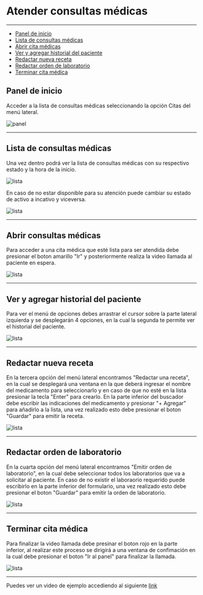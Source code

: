 # Atender consultas médicas

---

- [Panel de inicio](#panel)
- [Lista de consultas médicas](#lista)
- [Abrir cita médicas](#abrir)
- [Ver y agregar historial del paciente](#historial)
- [Redactar nueva receta](#receta)
- [Redactar orden de laboratorio](#laboratorio)
- [Terminar cita médica](#colgar)

<a name="panel"></a>

## Panel de inicio

Acceder a la lista de consultas médicas seleccionando la opción Citas del menú lateral.

![panel](https://livemedic.net/images/docs/meet/1.png "Panel de inicio")

---

<a name="lista"></a>

## Lista de consultas médicas

Una vez dentro podrá ver la lista de consultas médicas con su respectivo estado y la hora de la inicio.

![lista](https://livemedic.net/images/docs/meet/2.png "Lista de consultas médicas")

En caso de no estar disponible para su atención puede cambiar su estado de activo a incativo y viceversa.

![lista](https://livemedic.net/images/docs/meet/3.gif "Activar o desactivar tu disponibilidad")

---

<a name="abrir"></a>

## Abrir consultas médicas

Para acceder a una cita médica que esté lista para ser atendida debe presionar el boton amarillo "Ir" y posteriormente realiza la video llamada al paciente en espera.

![lista](https://livemedic.net/images/docs/meet/4.gif "Ir a una cita pendiente")

---

<a name="historial"></a>

## Ver y agregar historial del paciente

Para ver el menú de opciones debes arrastrar el cursor sobre la parte lateral izquierda y se desplegarán 4 opciones, en la cual la segunda te permite ver el historial del paciente.

![lista](https://livemedic.net/images/docs/meet/5.gif "Ir a una cita pendiente")

---

<a name="receta"></a>

## Redactar nueva receta

En la tercera opción del menú lateral encontramos "Redactar una receta", en la cual se desplegará una ventana en la que deberá ingresar el nombre del medicamento para seleccionarlo y en caso de que no esté en la lista presionar la tecla "Enter" para crearlo. En la parte inferior del buscador debe escribir las indicaciones del medicamento y presionar "+ Agregar" para añadirlo a la lista, una vez realizado esto debe presionar el boton "Guardar" para emitir la receta.

![lista](https://livemedic.net/images/docs/meet/6.gif "Ir a una cita pendiente")

---

<a name="laboratorio"></a>

## Redactar orden de laboratorio

En la cuarta opción del menú lateral encontramos "Emitir orden de laboratorio", en la cual debe seleccionar todos los laboratorios que va a solicitar al paciente. En caso de no existir el laboraorio requerido puede escribirlo en la parte inferior del formulario, una vez realizado esto debe presionar el boton "Guardar" para emitir la orden de laboratorio.

![lista](https://livemedic.net/images/docs/meet/7.gif "Ir a una cita pendiente")

---

<a name="colgar"></a>

## Terminar cita médica

Para finalizar la video llamada debe presinar el boton rojo en la parte inferior, al realizar este proceso se dirigirá a una ventana de confimación en la cual debe presionar el boton "Ir al panel" para finalizar la llamada.

![lista](https://livemedic.net/images/docs/meet/8.gif "Ir a una cita pendiente")

---

Puedes ver un video de ejemplo accediendo al siguiente <a href="https://www.youtube.com/watch?v=1xjYAEWZfGE&ab_channel=LoginWeb" target="_blank">link</a>